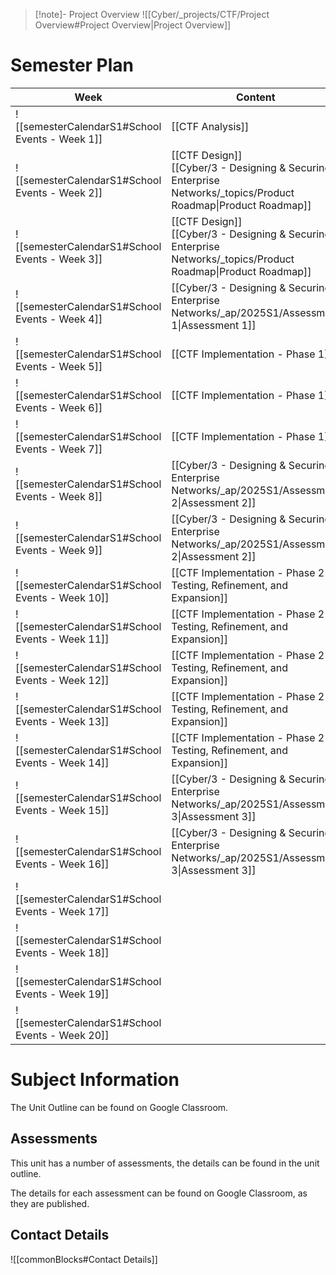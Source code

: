 > [!note]- Project Overview
> ![[Cyber/_projects/CTF/Project Overview#Project Overview|Project Overview]]



# Semester Plan


| Week                                            | Content                                                                                                           | Submissions                                                                                             |
| ----------------------------------------------- | ----------------------------------------------------------------------------------------------------------------- | ------------------------------------------------------------------------------------------------------- |
| ![[semesterCalendarS1#School Events - Week 1]]  | [[CTF Analysis]]                                                                                                  |                                                                                                         |
| ![[semesterCalendarS1#School Events - Week 2]]  | [[CTF Design]]<br>[[Cyber/3 - Designing & Securing Enterprise Networks/_topics/Product Roadmap\|Product Roadmap]] |                                                                                                         |
| ![[semesterCalendarS1#School Events - Week 3]]  | [[CTF Design]]<br>[[Cyber/3 - Designing & Securing Enterprise Networks/_topics/Product Roadmap\|Product Roadmap]] |                                                                                                         |
| ![[semesterCalendarS1#School Events - Week 4]]  | [[Cyber/3 - Designing & Securing Enterprise Networks/_ap/2025S1/Assessment 1\|Assessment 1]]                      | [[Cyber/3 - Designing & Securing Enterprise Networks/_ap/2025S1/Assessment 1\|Assessment 1 Due]]        |
| ![[semesterCalendarS1#School Events - Week 5]]  | [[CTF Implementation - Phase 1]]                                                                                  |                                                                                                         |
| ![[semesterCalendarS1#School Events - Week 6]]  | [[CTF Implementation - Phase 1]]                                                                                  |                                                                                                         |
| ![[semesterCalendarS1#School Events - Week 7]]  | [[CTF Implementation - Phase 1]]                                                                                  |                                                                                                         |
| ![[semesterCalendarS1#School Events - Week 8]]  | [[Cyber/3 - Designing & Securing Enterprise Networks/_ap/2025S1/Assessment 2\|Assessment 2]]                      |                                                                                                         |
| ![[semesterCalendarS1#School Events - Week 9]]  | [[Cyber/3 - Designing & Securing Enterprise Networks/_ap/2025S1/Assessment 2\|Assessment 2]]                      | [[Cyber/3 - Designing & Securing Enterprise Networks/_ap/2025S1/Assessment 2\|Assessment 2 Due]]        |
| ![[semesterCalendarS1#School Events - Week 10]] | [[CTF Implementation - Phase 2 - Testing, Refinement, and Expansion]]                                             |                                                                                                         |
| ![[semesterCalendarS1#School Events - Week 11]] | [[CTF Implementation - Phase 2 - Testing, Refinement, and Expansion]]                                             |                                                                                                         |
| ![[semesterCalendarS1#School Events - Week 12]] | [[CTF Implementation - Phase 2 - Testing, Refinement, and Expansion]]                                             |                                                                                                         |
| ![[semesterCalendarS1#School Events - Week 13]] | [[CTF Implementation - Phase 2 - Testing, Refinement, and Expansion]]                                             |                                                                                                         |
| ![[semesterCalendarS1#School Events - Week 14]] | [[CTF Implementation - Phase 2 - Testing, Refinement, and Expansion]]                                             |                                                                                                         |
| ![[semesterCalendarS1#School Events - Week 15]] | [[Cyber/3 - Designing & Securing Enterprise Networks/_ap/2025S1/Assessment 3\|Assessment 3]]                      |                                                                                                         |
| ![[semesterCalendarS1#School Events - Week 16]] | [[Cyber/3 - Designing & Securing Enterprise Networks/_ap/2025S1/Assessment 3\|Assessment 3]]                      | **Friday** [[Cyber/3 - Designing & Securing Enterprise Networks/_ap/2025S1/Assessment 3\|Assessment 3]] |
| ![[semesterCalendarS1#School Events - Week 17]] |                                                                                                                   |                                                                                                         |
| ![[semesterCalendarS1#School Events - Week 18]] |                                                                                                                   |                                                                                                         |
| ![[semesterCalendarS1#School Events - Week 19]] |                                                                                                                   |                                                                                                         |
| ![[semesterCalendarS1#School Events - Week 20]] |                                                                                                                   |                                                                                                         |



# Subject Information

The Unit Outline can be found on Google Classroom.

## Assessments

This unit has a number of assessments, the details can be found in the unit outline.

The details for each assessment can be found on Google Classroom, as they are published.

## Contact Details

![[commonBlocks#Contact Details]]
